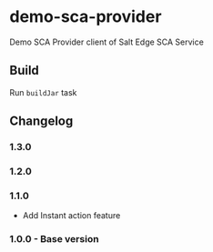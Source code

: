 # demo-sca-provider
Demo SCA Provider client of Salt Edge SCA Service
  
## Build
Run `buildJar` task
  
## Changelog
### 1.3.0
### 1.2.0
### 1.1.0
 - Add Instant action feature

### 1.0.0 - Base version
